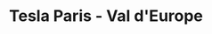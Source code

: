 ---
title: "Tesla Paris - Val d'Europe"
url: /bailly-romainvilliers-idf/tesla-paris-val-deurope/
shop: Autohaus
---